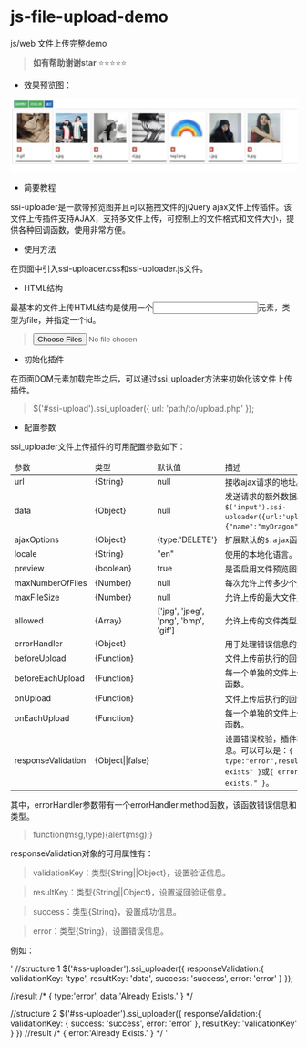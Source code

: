 # js-file-upload-demo
js/web  文件上传完整demo
 
> **如有帮助谢谢star**   :star::star::star::star::star: 
 
 
 - 效果预览图：
 
 <img src="show/1.jpg" >
 
 
 - 简要教程
 
ssi-uploader是一款带预览图并且可以拖拽文件的jQuery ajax文件上传插件。该文件上传插件支持AJAX，支持多文件上传，可控制上的文件格式和文件大小，提供各种回调函数，使用非常方便。


 - 使用方法
 
在页面中引入ssi-uploader.css和ssi-uploader.js文件。
 
> <link rel="stylesheet" href="path/to/ssi-uploader.css">

> <script src="path/to/ssi-uploader.js"></script>  


 - HTML结构

最基本的文件上传HTML结构是使用一个<input>元素，类型为file，并指定一个id。

> <input type="file" multiple id="ssi-upload"/>

 -  初始化插件

在页面DOM元素加载完毕之后，可以通过ssi_uploader方法来初始化该文件上传插件。

> $('#ssi-upload').ssi_uploader({
    url: 'path/to/upload.php'
});   

 -  配置参数
 
 ssi_uploader文件上传插件的可用配置参数如下：
 
<table>
    <thead>
      <tr>
        <td>参数</td>
        <td>类型</td>
        <td>默认值</td>
        <td>描述</td>
      </tr>
    </thead>
    <tbody>
      <tr>
        <td>url</td>
        <td>{String}</td>
        <td>null</td>
        <td>接收ajax请求的地址。必须填写。</td>
      </tr>
      <tr>
        <td>data</td>
        <td>{Object}</td>
        <td>null</td>
        <td>发送请求的额外数据。例如<code>$('input').ssi-uploader({url:'upload.php',data:{"name":"myDragon"}})</code></td>
      </tr>
      <tr>
        <td>ajaxOptions</td>
        <td>{Object}</td>
        <td>{type:'DELETE'}</td>
        <td>扩展默认的<code>$.ajax</code>函数的选项。</td>
      </tr>
      <tr>
        <td>locale</td>
        <td>{String}</td>
        <td>"en"</td>
        <td>使用的本地化语言。</td>
      </tr>
      <tr>
        <td>preview</td>
        <td>{boolean}</td>
        <td>true</td>
        <td>是否启用文件预览图效果。</td>
      </tr>
      <tr>
        <td>maxNumberOfFiles</td>
        <td>{Number}</td>
        <td>null</td>
        <td>每次允许上传多少个文件。</td>
      </tr>
      <tr>
        <td>maxFileSize</td>
        <td>{Number}</td>
        <td>null</td>
        <td>允许上传的最大文件尺寸。</td>
      </tr>
      <tr>
        <td>allowed</td>
        <td>{Array}</td>
        <td>['jpg', 'jpeg', 'png', 'bmp', 'gif']</td>
        <td>允许上传的文件类型。</td>
      </tr>
      <tr>
        <td>errorHandler</td>
        <td>{Object}</td>
        <td></td>
        <td>用于处理错误信息的方法。</td>
      </tr>
      <tr>
        <td>beforeUpload</td>
        <td>{Function}</td>
        <td></td>
        <td>文件上传前执行的回调函数。</td>
      </tr>
      <tr>
        <td>beforeEachUpload</td>
        <td>{Function}</td>
        <td></td>
        <td>每一个单独的文件上传前执行的回调函数。</td>
      </tr>
      <tr>
        <td>onUpload</td>
        <td>{Function}</td>
        <td></td>
        <td>文件上传后执行的回调函数。</td>
      </tr>
      <tr>
        <td>onEachUpload</td>
        <td>{Function}</td>
        <td></td>
        <td>每一个单独的文件上传后执行的回调函数。</td>
      </tr>
      <tr>
        <td>responseValidation</td>
        <td>{Object||false}</td>
        <td></td>
        <td>设置错误校验，插件将显示设置的信息。可以可以是：<code>{ type:"error",result:"Already exists" }</code>或<code>{ error:"Already exists." }</code>。</td>
      </tr>
    </tbody>
  </table>
  
其中，errorHandler参数带有一个errorHandler.method函数，该函数错误信息和类型。
  
 > function(msg,type){alert(msg);}  
  
responseValidation对象的可用属性有：

> validationKey：类型{String||Object}，设置验证信息。

> resultKey：类型{String||Object}，设置返回验证信息。

> success：类型{String}，设置成功信息。

> error：类型{String}，设置错误信息。

例如：

'
//structure 1
$('#ss-uploader').ssi_uploader({
  responseValidation:{
    validationKey: 'type',
    resultKey: 'data',
    success: 'success',
    error: 'error'
  }
});
 
//result
 /*
  {
    type:'error',
    data:'Already Exists.'
  } 
*/
 
//structure 2
$('#ss-uploader').ssi_uploader({
  responseValidation:{
    validationKey: {
      success: 'success',
      error: 'error'
    },
    resultKey: 'validationKey'
  }
})
//result
 /*
  {
    error:'Already Exists.'
  } 
*/
'




